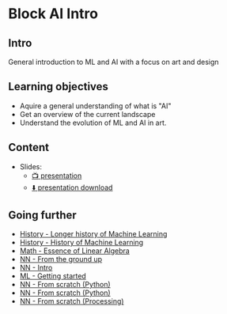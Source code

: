 # Block AI Intro

## Intro

General introduction to ML and AI with a focus on art and design

## Learning objectives

- Aquire a general understanding of what is "AI"
- Get an overview of the current landscape
- Understand the evolution of ML and AI in art.

## Content

- Slides:
  - [:tv: presentation](./slides/presentation/)
  - [:arrow_down: presentation download](./slides/presentation.pdf)

## Going further

- [History - Longer history of Machine Learning](http://www.andreykurenkov.com/writing/ai/a-brief-history-of-neural-nets-and-deep-learning/)
- [History - History of Machine Learning](https://www.algotive.ai/blog/the-history-of-artificial-intelligence-machine-learning-and-deep-learning)
- [Math - Essence of Linear Algebra](https://www.3blue1brown.com/essence-of-linear-algebra)
- [NN - From the ground up](https://www.3blue1brown.com/lessons/neural-networks)
- [NN - Intro](https://ujjwalkarn.me/2016/08/09/quick-intro-neural-networks/)
- [ML - Getting started](https://www.youtube.com/watch?v=I74ymkoNTnw)
- [NN - From scratch (Python)](https://iamtrask.github.io/2015/07/12/basic-python-network/)
- [NN - From scratch (Python)](https://towardsdatascience.com/how-to-build-your-own-neural-network-from-scratch-in-python-68998a08e4f6)
- [NN - From scratch (Processing)](https://medium.com/typeme/lets-code-a-neural-network-from-scratch-part-1-24f0a30d7d62)
